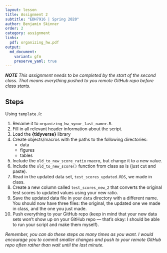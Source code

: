 ```yaml
---
layout: lesson
title: Assignment 2
subtitle: "EDH7916 | Spring 2020"
author: Benjamin Skinner
order: 2
category: assignment
links:
  pdf: organizing_hw.pdf
output:
  md_document:
    variant: gfm
    preserve_yaml: true
---
```


***NOTE** This assignment needs to be completed by the start of the
second class. That means everything pushed to you remote GitHub repo
before class starts.*

## Steps

Using `template.R`:

1.  Rename it to `organizing_hw_<your_last_name>.R`.
2.  Fill in all relevant header information about the script.
3.  Load the **{tidyverse}** library
4.  Create objects/macros with the paths to the following directories:
      - data
      - figures
      - tables
5.  Include the `old_to_new_score_ratio` macro, but change it to a new
    value.
6.  Include the `old_to_new_score()` function from class as is (just cut
    and paste).
7.  Read in the updated data set, `test_scores_updated.RDS`, we made in
    class.
8.  Create a new column called `test_scores_new_2` that converts the
    original test scores to updated values using your new ratio.
9.  Save the updated data file in your `data` directory with a different
    name. You should now have three files: the original, the updated one
    we made in class, and the one you just made.
10. Push everything to your GitHub repo (keep in mind that your new data
    sets won’t show up on your GitHub repo — that’s okay: I should be
    able to run your script and make them myself).

*Remember, you can do these steps as many times as you want. I would
encourage you to commit smaller changes and push to your remote GitHub
repo often rather than wait until the last minute.*
